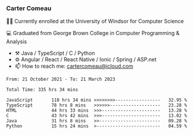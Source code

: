 ### Carter Comeau

🙋‍♂️ Currently enrolled at the University of Windsor for Computer Science

💻 Graduated from George Brown College in Computer Programming & Analysis

- ⚒️ Java / TypeScript / C / Python
- ⚙️ Angular / React / React Native / Ionic / Spring / ASP.net
- 📫 How to reach me: cartercomeau@icloud.com

<!--START_SECTION:waka-->

```text
From: 21 October 2021 - To: 21 March 2023

Total Time: 335 hrs 34 mins

JavaScript       110 hrs 34 mins >>>>>>>>-----------------   32.95 %
TypeScript       78 hrs 8 mins   >>>>>>-------------------   23.28 %
HTML             44 hrs 33 mins  >>>----------------------   13.28 %
C                43 hrs 42 mins  >>>----------------------   13.02 %
Java             31 hrs 8 mins   >>-----------------------   09.28 %
Python           15 hrs 24 mins  >------------------------   04.59 %
```

<!--END_SECTION:waka-->
